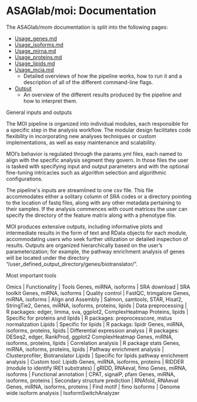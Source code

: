 # ASAGlab/moi: Documentation

The ASAGlab/mom documentation is split into the following pages:

- [Usage_genes.md](usage_genes.md)
- [Usage_isoforms.md](usage_isoforms.md)
- [Usage_mirna.md](usage_mirna.md)
- [Usage_proteins.md](usage_proteins.md)
- [Usage_lipids.md](usage_lipids.md)
- [Usage_mcia.md](usage_mcia.md)
  - Detailed overviews of how the pipeline works, how to run it and a description of all of the different command-line flags.
- [Output](output.md)
  - An overview of the different results produced by the pipeline and how to interpret them.


General inputs and outputs 

The MOI pipeline is organized into individual modules, each responsible for a specific step in the analysis workflow. The modular design facilitates code flexibility in incorporating new analyses techniques or custom implementations, as well as easy maintenance and scalability.  

MOI’s behavior is regulated through the params.yml files, each named to align with the specific analysis segment they govern. In those files the user is tasked with specifying input and output parameters and with the optional fine-tuning intricacies such as algorithm selection and algorithmic configurations.  

The pipeline's inputs are streamlined to one csv file. This file accommodates either a solitary column of SRA codes or a directory pointing to the location of fastq files, along with any other metadata pertaining to their samples. If the analysis commences with count matrices the user can specify the directory of the feature matrix along with a phenotype file. 

MOI produces extensive outputs, including informative plots and intermediate results in the form of text and RData objects for each module, accommodating users who seek further utilization or detailed inspection of results. Outputs are organized hierarchically based on the user’s parameterization; for example, the pathway enrichment analysis of genes will be located under the directory “/user_defined_output_directory/genes/biotranslator/”. 

Most important tools 

Omics | Functionality | Tools
Genes, miRNA, isoforms | SRA download | SRA toolkit
Genes, miRNA, isoforms | Quality control | FastQC, trimgalore
Genes, miRNA, isoforms | Align and Assembly | Salmon, samtools, STAR, Hisat2, StringTie2,
Genes, miRNA, isoforms, proteins, lipids | Data preprocessing | R packages: edger, limma, sva, ggplot2, ComplexHeatmap
Proteins, lipids | Specific for proteins and lipids | R packages: preprocesscore, mstus normalization
Lipids | Specific for lipids | R packags: lipidr
Genes, miRNA, isoforms, proteins, lipids | Differential expression analyss | R packages: DESeq2, edger, RankProd, ggplot2 ComplexHeatmap
Genes, miRNA, isoforms, proteins, lipids | Correlation analysis | R package stats
Genes, miRNA, isoforms, proteins, lipids | Pathway enrichment analysis | Clusterprofiler, Biotranslator
Lipids | Specific for lipids pathway enrichment analysis | Custom tool: Lipidb 
Genes, miRNA, isoforms, proteins | RIDDER (module to identify IRE1 substrates) | gRIDD, RNAeval, fimo
Genes, miRNA, isoforms | Functional annotation | CPAT, signalP, pfam
Genes, miRNA, isoforms, proteins | Secondary structure prediction | RNAfold, RNAeval 
Genes, miRNA, isoforms, proteins | Find motif | fimo
Isoforms | Genome wide isoform analysis | IsoformSwitchAnalyzer
